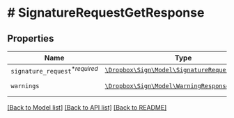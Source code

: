 # # SignatureRequestGetResponse



## Properties

Name | Type | Description | Notes
------------ | ------------- | ------------- | -------------
| `signature_request`<sup>*_required_</sup> | [```\Dropbox\Sign\Model\SignatureRequestResponse```](SignatureRequestResponse.md) |    |  |
| `warnings` | [```\Dropbox\Sign\Model\WarningResponse[]```](WarningResponse.md) |  A list of warnings.  |  |

[[Back to Model list]](../../README.md#models) [[Back to API list]](../../README.md#endpoints) [[Back to README]](../../README.md)
